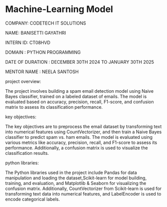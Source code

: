 # Machine-Learning Model
COMPANY: CODETECH IT SOLUTIONS

NAME: BANISETTI GAYATHRI

INTERN ID: CT08HVD

DOMAIN : PYTHON PROGRAMMING

DATE OF DURATION : DECEMBER 30TH 2024 TO JANUARY 30TH 2025

MENTOR NAME : NEELA SANTOSH

project overview:

The project involves building a spam email detection model using Naive Bayes classifier, trained on a labeled dataset of emails. The model is evaluated based on accuracy, precision, recall, F1-score, and confusion matrix to assess its classification performance.

key objectives:

The key objectives are to preprocess the email dataset by transforming text into numerical features using CountVectorizer, and then train a Naive Bayes classifier to predict spam vs. ham emails. The model is evaluated using various metrics like accuracy, precision, recall, and F1-score to assess its performance. Additionally, a confusion matrix is used to visualize the classification results.

python libraries:

The Python libraries used in the project include Pandas for data manipulation and loading the dataset,Scikit-learn for model building, training, and evaluation, and Matplotlib & Seaborn for visualizing the confusion matrix. Additionally, CountVectorizer from Scikit-learn is used for transforming text data into numerical features, and LabelEncoder is used to encode categorical labels.
